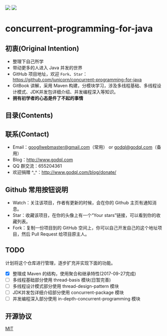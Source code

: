 [![](https://img.shields.io/badge/开源社区-junicorn-green.svg)](https://github.com/junicorn)
[![](https://img.shields.io/badge/license-MIT-000000.svg)](LICENSE)

# concurrent-programming-for-java

## 初衷(Original Intention)

- 整理下自己所学
- 带动更多的人进入 Java 并发的世界
- GitHub 项目地址，欢迎 `Fork`、`Star`：<https://github.com/junicorn/concurrent-programming-for-java>
- GitBook 讲解，采用 Maven 构建，分模块学习，涉及多线程基础、多线程设计模式、JDK并发包详细介绍、并发编程深入等知识。
- **拥有初学者的心态是件了不起的事情**

## 目录(Contents)



## 联系(Contact)

- Email：googllwebmaster@gmail.com（常用） or godql@godql.com（备用）
- Blog：<http://www.godql.com>
- QQ 群交流：655204361
- 欢迎捐赠 ^_^：<http://www.godql.com/blog/donate/>

## Github 常用按钮说明

- Watch：关注该项目，作者有更新的时候，会在你的 Github 主页有通知消息。
- Star：收藏该项目，在你的头像上有一个“Your stars”链接，可以看到你的收藏列表。
- Fork：复制一份项目到的 GitHub 空间上，你可以自己开发自己的这个地址项目，然后 Pull Request 给项目原主人。

## TODO

计划将这个仓库进行管理，逐步扩充并实现下面的功能。

* [x] 整理成 Maven 的结构，使用聚合和继承特性(2017-09-27完成)
* [ ] 多线程基础部分使用 thread-basis 模块(日暂完善)
* [ ] 多线程设计模式部分使用 thread-design-pattern 模块
* [ ] JDK并发包详细介绍部分使用 concurrent-package 模块
* [ ] 并发编程深入部分使用 in-depth-concurrent-programming 模块

## 开源协议

[MIT](LICENSE)
